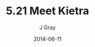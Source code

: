 ---
title: '5.21 Meet Kietra'
alt: 'Mysteries of the Arcana'
date: '2014-06-11'
author: 'J Gray'
artist: 'Keira'
chapter: '5 Inn Trouble'
filler: false
---